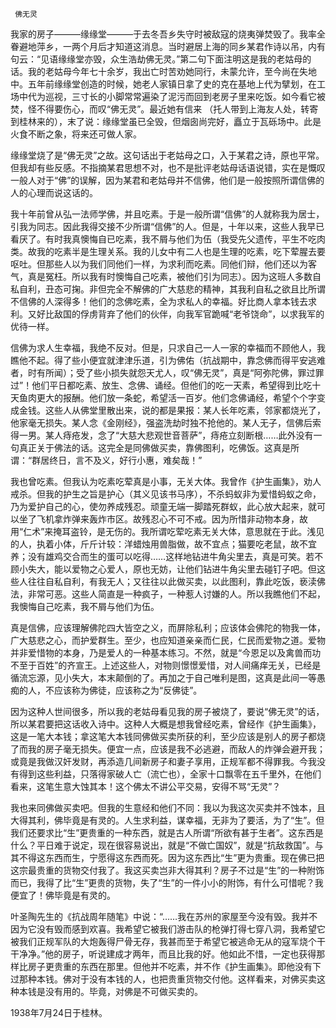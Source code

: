      佛无灵 

 我家的房子———缘缘堂———于去冬吾乡失守时被敌寇的烧夷弹焚毁了。我率全眷避地萍乡，一两个月后才知道这消息。当时避居上海的同乡某君作诗以吊，内有句云：“见语缘缘堂亦毁，众生浩劫佛无灵。”第二句下面注明这是我的老姑母的话。我的老姑母今年七十余岁，我出亡时苦劝她同行，未蒙允许，至今尚在失地中。五年前缘缘堂创造的时候，她老人家镇日拿了史的克在基地上代为擘划，在工场中代为巡视，三寸长的小脚常常遍染了泥污而回到老房子里来吃饭。如今看它被焚，怪不得要伤心，而叹“佛无灵”。最近她有信来 （托人带到上海友人处，转寄到桂林来的），末了说：缘缘堂虽已全毁，但烟囱尚完好，矗立于瓦砾场中。此是火食不断之象，将来还可做人家。 

   缘缘堂烧了是“佛无灵”之故。这句话出于老姑母之口，入于某君之诗，原也平常。但我却有些反感。不指摘某君思想不对，也不是批评老姑母话语说错，实在是慨叹一般人对于“佛”的误解，因为某君和老姑母并不信佛，他们是一般按照所谓信佛的人的心理而说这话的。 

   我十年前曾从弘一法师学佛，并且吃素。于是一般所谓“信佛”的人就称我为居士，引我为同志。因此我得交接不少所谓“信佛”的人。但是，十年以来，这些人我早已看厌了。有时我真懊悔自已吃素，我不屑与他们为伍（我受先父遗传，平生不吃肉类。故我的吃素半是生理关系。我的儿女中有二人也是生理的吃素，吃下荤腥去要呕吐。但那些人以为我们同他们一样，为求利而吃素。同他们辩，他们还以为客气，真是冤枉。所以我有时懊悔自己吃素，被他们引为同志）。因为这班人多数自私自利，丑态可掬。非但完全不解佛的广大慈悲的精神，其我利自私之欲且比所谓不信佛的人深得多！他们的念佛吃素，全为求私人的幸福。好比商人拿本钱去求利。又好比敌国的俘虏背弃了他们的伙伴，向我军官跪喊“老爷饶命”，以求我军的优待一样。 

   信佛为求人生幸福，我绝不反对。但是，只求自己一人一家的幸福而不顾他人，我瞧他不起。得了些小便宜就津津乐道，引为佛佑（抗战期中，靠念佛而得平安逃难者，时有所闻）；受了些小损失就怨天尤人，叹“佛无灵”，真是“阿弥陀佛，罪过罪过”！他们平日都吃素、放生、念佛、诵经。但他们的吃一天素，希望得到比吃十天鱼肉更大的报酬。他们放一条蛇，希望活一百岁。他们念佛诵经，希望个个字变成金钱。这些人从佛堂里散出来，说的都是果报：某人长年吃素，邻家都烧光了，他家毫无损失。某人念《金刚经》，强盗洗劫时独不抢他的。某人无子，信佛后索得一男。某人痔疮发，念了“大慈大悲观世音菩萨”，痔疮立刻断根……此外没有一句真正关于佛法的话。这完全是同佛做买卖，靠佛图利，吃佛饭。这真是所谓：“群居终日，言不及义，好行小惠，难矣哉！” 

   我也曾吃素。但我认为吃素吃荤真是小事，无关大体。我曾作《护生画集》，劝人戒杀。但我的护生之旨是护心（其义见该书马序），不杀蚂蚁非为爱惜蚂蚁之命，乃为爱护自己的心，使勿养成残忍。顽童无端一脚踏死群蚁，此心放大起来，就可以坐了飞机拿炸弹来轰炸市区。故残忍心不可不戒。因为所惜非动物本身，故用“仁术”来掩耳盗铃，是无伤的。我所谓吃荤吃素无关大体，意思就在于此。浅见的人，执着小体，斤斤计较：洋蜡烛用兽脂做，故不宜点；猫要吃老鼠，故不宜养；没有雄鸡交合而生的蛋可以吃得……这样地钻进牛角尖里去，真是可笑。若不顾小失大，能以爱物之心爱人，原也无妨，让他们钻进牛角尖里去碰钉子吧。但这些人往往自私自利，有我无人；又往往以此做买卖，以此图利，靠此吃饭，亵渎佛法，非常可恶。这些人简直是一种疯子，一种惹人讨嫌的人。所以我瞧他们不起，我懊悔自己吃素，我不屑与他们为伍。 

   真是信佛，应该理解佛陀四大皆空之义，而屏除私利；应该体会佛陀的物我一体，广大慈悲之心，而护爱群生。至少，也应知道亲亲而仁民，仁民而爱物之道。爱物并非爱惜物的本身，乃是爱人的一种基本练习。不然，就是“今恩足以及禽兽而功不至于百姓”的齐宣王。上述这些人，对物则憬憬爱惜，对人间痛痒无关，已经是循流忘源，见小失大，本末颠倒的了。再加之于自己唯利是图，这真是此间一等愚痴的人，不应该称为佛徒，应该称之为“反佛徒”。 

   因为这种人世间很多，所以我的老姑母看见我的房子被烧了，要说“佛无灵”的话，所以某君要把这话收入诗中。这种人大概是想我曾经吃素，曾经作《护生画集》，这是一笔大本钱；拿这笔大本钱同佛做买卖所获的利，至少应该是别人的房子都烧了而我的房子毫无损失。便宜一点，应该是我不必逃避，而敌人的炸弹会避开我；或竟是我做汉奸发财，再添造几间新房子和妻子享用，正规军都不得罪我。今我没有得到这些利益，只落得家破人亡（流亡也），全家十口飘零在五千里外，在他们看来，这笔生意大蚀其本！这个佛太不讲公平交易，安得不骂“无灵”？ 

   我也来同佛做买卖吧。但我的生意经和他们不同：我以为我这次买卖并不蚀本，且大得其利，佛毕竟是有灵的。人生求利益，谋幸福，无非为了要活，为了“生”。但我们还要求比“生”更贵重的一种东西，就是古人所谓“所欲有甚于生者”。这东西是什么？平日难于说定，现在很容易说出，就是“不做亡国奴”，就是“抗敌救国”。与其不得这东西而生，宁愿得这东西而死。因为这东西比“生”更为贵重。现在佛已把这宗最贵重的货物交付我了。我这买卖岂非大得其利？房子不过是“生”的一种附饰而已，我得了比“生”更贵的货物，失了“生”的一件小小的附饰，有什么可惜呢？我便宜了！佛毕竟是有灵的。 

 叶圣陶先生的《抗战周年随笔》中说：“……我在苏州的家屋至今没有毁。我并不因为它没有毁而感到欢喜。我希望它被我们游击队的枪弹打得七穿八洞，我希望它被我们正规军队的大炮轰得尸骨无存，我甚而至于希望它被逃命无从的寇军烧个干干净净。”他的房子，听说建成才两年，而且比我的好。他如此不惜，一定也获得那样比房子更贵重的东西在那里。但他并不吃素，并不作《护生画集》。即他没有下过那种本钱。佛对于没有本钱的人，也把贵重货物交付他。这样看来，对佛买卖这种本钱是没有用的。毕竟，对佛是不可做买卖的。 

   1938年7月24日于桂林。 

